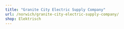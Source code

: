 ```yaml
---
title: "Granite City Electric Supply Company"
url: /norwich/granite-city-electric-supply-company/
shop: Elektrisch
---
```

